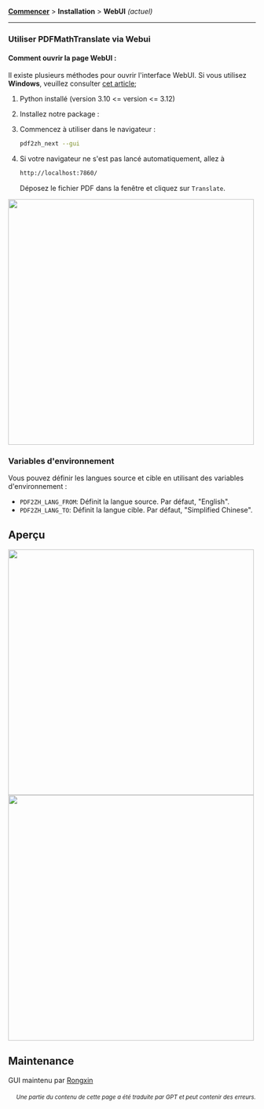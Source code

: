 [**Commencer**](./getting-started.md) > **Installation** > **WebUI** _(actuel)_

---

### Utiliser PDFMathTranslate via Webui

#### Comment ouvrir la page WebUI :

Il existe plusieurs méthodes pour ouvrir l'interface WebUI. Si vous utilisez **Windows**, veuillez consulter [cet article](./INSTALLATION_winexe.md);

1. Python installé (version 3.10 <= version <= 3.12)

2. Installez notre package :

3. Commencez à utiliser dans le navigateur :

    ```bash
    pdf2zh_next --gui
    ```

4. Si votre navigateur ne s'est pas lancé automatiquement, allez à

    ```bash
    http://localhost:7860/
    ```

    Déposez le fichier PDF dans la fenêtre et cliquez sur `Translate`.

<!-- <img src="./images/gui.gif" width="500"/> -->
<img src='./../images/gui.gif' width="500"/>

### Variables d'environnement

Vous pouvez définir les langues source et cible en utilisant des variables d'environnement :

- `PDF2ZH_LANG_FROM`: Définit la langue source. Par défaut, "English".
- `PDF2ZH_LANG_TO`: Définit la langue cible. Par défaut, "Simplified Chinese".

## Aperçu

<img src="./../images/before.png" width="500"/>
<img src="./../images/after.png" width="500"/>

## Maintenance

GUI maintenu par [Rongxin](https://github.com/reycn)

<div align="right"> 
<h6><small>Une partie du contenu de cette page a été traduite par GPT et peut contenir des erreurs.</small></h6>